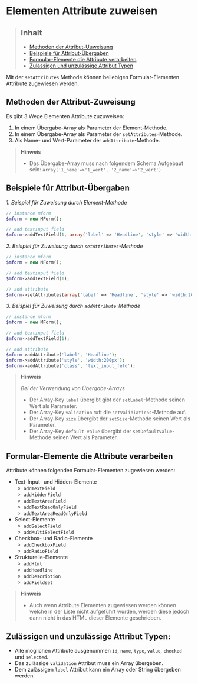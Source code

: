 # Elementen Attribute zuweisen

> ## Inhalt
> - [Methoden der Attribut-Uuweisung](#Attribute-zuweisen)
> - [Beispiele für Attribut-Übergaben](#Attribute-übergeben)
> - [Formular-Elemente die Attribute verarbeiten](#Formular-Elemente)
> - [Zulässigen und unzulässige Attribut Typen](#Attribut-Typen)

Mit der `setAttributes` Methode können beliebigen Formular-Elementen Attribute zugewiesen werden.


<a name="Attribute-zuweisen"></a>
## Methoden der Attribut-Zuweisung

Es gibt 3 Wege Elementen Attribute zuzuweisen:

1. In einem Übergabe-Array als Parameter der Element-Methode.
2. In einem Übergabe-Array als Parameter der `setAttributes`-Methode.
3. Als Name- und Wert-Parameter der `addAttribute`-Methode.

> **Hinweis**
> 
> * Das Übergabe-Array muss nach folgendem Schema Aufgebaut sein: `array('1_name'=>'1_wert', '2_name'=>'2_wert')`


<a name="Attribute-übergeben"></a>
## Beispiele für Attribut-Übergaben

*1. Beispiel für Zuweisung durch Element-Methode*

```php
// instance mform
$mform = new MForm();

// add textinput field
$mform->addTextField(1, array('label' => 'Headline', 'style' => 'width:200px', 'class' => 'text_input_feld'));
```

*2. Beispiel für Zuweisung durch `setAttributes`-Methode*

```php
// instance mform
$mform = new MForm();

// add textinput field
$mform->addTextField(1);

// add attribute 
$mform->setAttributes(array('label' => 'Headline', 'style' => 'width:200px', 'class' => 'text_input_feld'));
```

*3. Beispiel für Zuweisung durch `addAttribute`-Methode*

```php
// instance mform
$mform = new MForm();

// add textinput field
$mform->addTextField(1);

// add attribute 
$mform->addAttribute('label', 'Headline');
$mform->addAttribute('style', 'width:200px');
$mform->addAttribute('class', 'text_input_feld');
```

> **Hinweis**
> 
> *Bei der Verwendung von Übergabe-Arrays*
> * Der Array-Key `label` übergibt gibt der `setLabel`-Methode seinen Wert als Parameter.
> * Der Array-Key `validation` ruft die `setValidiations`-Methode auf.
> * Der Array-Key `size` übergibt der `setSize`-Methode seinen Wert als Parameter.
> * Der Array-Key `default-value` übergibt der `setDefaultValue`-Methode seinen Wert als Parameter.


<a name="Formular-Elemente"></a>
## Formular-Elemente die Attribute verarbeiten

Attribute können folgenden Formular-Elementen zugewiesen werden:

* Text-Input- und Hidden-Elemente
  * `addTextField`
  * `addHiddenField`
  * `addTextAreaField`
  * `addTextReadOnlyField`
  * `addTextAreaReadOnlyField`
* Select-Elemente
  * `addSelectField`
  * `addMultiSelectField`
* Checkbox- und Radio-Elemente
  * `addCheckboxField`
  * `addRadioField`
* Strukturelle-Elemente
  * `addHtml`
  * `addHeadline`
  * `addDescription`
  * `addFieldset`

> **Hinweis**
>
> * Auch wenn Attribute Elementen zugewiesen werden können welche in der Liste nicht aufgeführt wurden, werden diese jedoch dann nicht in das HTML dieser Elemente geschrieben.


<a name="Attribut-Typen"></a>
## Zulässigen und unzulässige Attribut Typen:

* Alle möglichen Attribute ausgenommen `id`, `name`, `type`, `value`, `checked` und `selected`.
* Das zulässige `validation` Attribut muss ein Array übergeben.
* Dem zulässigen `label` Attribut kann ein Array oder String übergeben werden.
